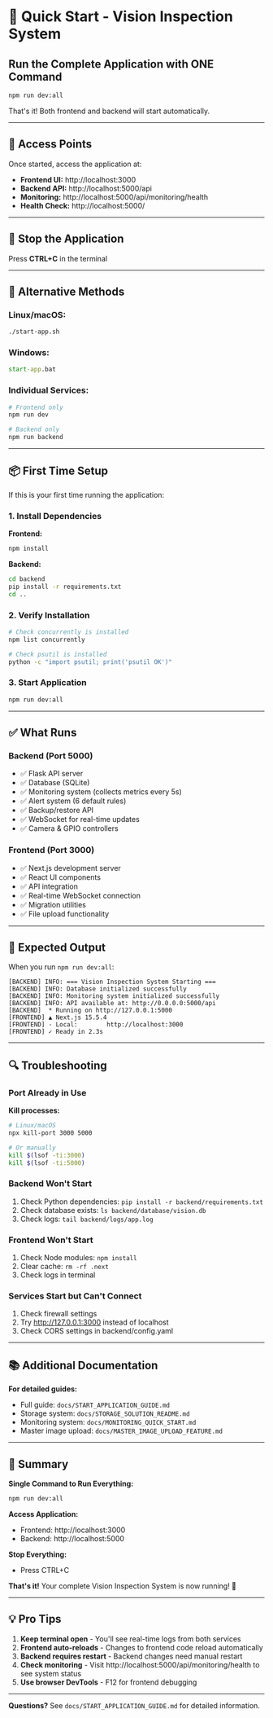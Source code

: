 # 🚀 Quick Start - Vision Inspection System

## Run the Complete Application with ONE Command

```bash
npm run dev:all
```

That's it! Both frontend and backend will start automatically.

---

## 📍 Access Points

Once started, access the application at:

- **Frontend UI:** http://localhost:3000
- **Backend API:** http://localhost:5000/api
- **Monitoring:** http://localhost:5000/api/monitoring/health
- **Health Check:** http://localhost:5000/

---

## 🛑 Stop the Application

Press **CTRL+C** in the terminal

---

## 🔧 Alternative Methods

### Linux/macOS:
```bash
./start-app.sh
```

### Windows:
```cmd
start-app.bat
```

### Individual Services:
```bash
# Frontend only
npm run dev

# Backend only
npm run backend
```

---

## 📦 First Time Setup

If this is your first time running the application:

### 1. Install Dependencies

**Frontend:**
```bash
npm install
```

**Backend:**
```bash
cd backend
pip install -r requirements.txt
cd ..
```

### 2. Verify Installation
```bash
# Check concurrently is installed
npm list concurrently

# Check psutil is installed
python -c "import psutil; print('psutil OK')"
```

### 3. Start Application
```bash
npm run dev:all
```

---

## ✅ What Runs

### Backend (Port 5000)
- ✅ Flask API server
- ✅ Database (SQLite)
- ✅ Monitoring system (collects metrics every 5s)
- ✅ Alert system (6 default rules)
- ✅ Backup/restore API
- ✅ WebSocket for real-time updates
- ✅ Camera & GPIO controllers

### Frontend (Port 3000)
- ✅ Next.js development server
- ✅ React UI components
- ✅ API integration
- ✅ Real-time WebSocket connection
- ✅ Migration utilities
- ✅ File upload functionality

---

## 🎯 Expected Output

When you run `npm run dev:all`:

```
[BACKEND] INFO: === Vision Inspection System Starting ===
[BACKEND] INFO: Database initialized successfully
[BACKEND] INFO: Monitoring system initialized successfully
[BACKEND] INFO: API available at: http://0.0.0.0:5000/api
[BACKEND]  * Running on http://127.0.0.1:5000
[FRONTEND] ▲ Next.js 15.5.4
[FRONTEND] - Local:        http://localhost:3000
[FRONTEND] ✓ Ready in 2.3s
```

---

## 🔍 Troubleshooting

### Port Already in Use

**Kill processes:**
```bash
# Linux/macOS
npx kill-port 3000 5000

# Or manually
kill $(lsof -ti:3000)
kill $(lsof -ti:5000)
```

### Backend Won't Start

1. Check Python dependencies: `pip install -r backend/requirements.txt`
2. Check database exists: `ls backend/database/vision.db`
3. Check logs: `tail backend/logs/app.log`

### Frontend Won't Start

1. Check Node modules: `npm install`
2. Clear cache: `rm -rf .next`
3. Check logs in terminal

### Services Start but Can't Connect

1. Check firewall settings
2. Try http://127.0.0.1:3000 instead of localhost
3. Check CORS settings in backend/config.yaml

---

## 📚 Additional Documentation

**For detailed guides:**
- Full guide: `docs/START_APPLICATION_GUIDE.md`
- Storage system: `docs/STORAGE_SOLUTION_README.md`
- Monitoring system: `docs/MONITORING_QUICK_START.md`
- Master image upload: `docs/MASTER_IMAGE_UPLOAD_FEATURE.md`

---

## 🎊 Summary

**Single Command to Run Everything:**
```bash
npm run dev:all
```

**Access Application:**
- Frontend: http://localhost:3000
- Backend: http://localhost:5000

**Stop Everything:**
- Press CTRL+C

**That's it!** Your complete Vision Inspection System is now running! 🚀

---

## 💡 Pro Tips

1. **Keep terminal open** - You'll see real-time logs from both services
2. **Frontend auto-reloads** - Changes to frontend code reload automatically
3. **Backend requires restart** - Backend changes need manual restart
4. **Check monitoring** - Visit http://localhost:5000/api/monitoring/health to see system status
5. **Use browser DevTools** - F12 for frontend debugging

---

**Questions?** See `docs/START_APPLICATION_GUIDE.md` for detailed information.
